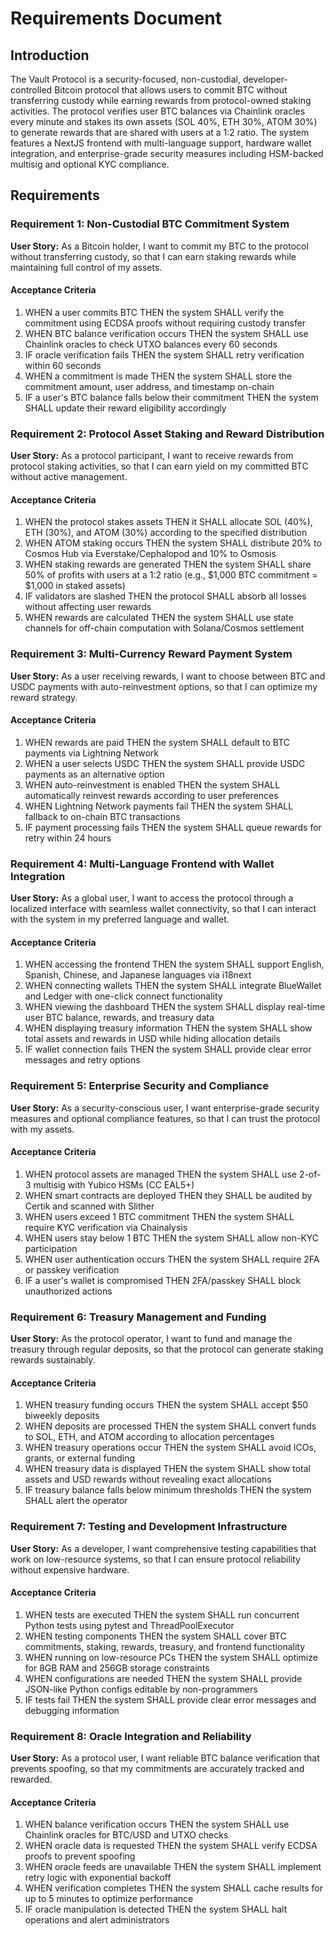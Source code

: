 # Requirements Document

## Introduction

The Vault Protocol is a security-focused, non-custodial, developer-controlled Bitcoin protocol that allows users to commit BTC without transferring custody while earning rewards from protocol-owned staking activities. The protocol verifies user BTC balances via Chainlink oracles every minute and stakes its own assets (SOL 40%, ETH 30%, ATOM 30%) to generate rewards that are shared with users at a 1:2 ratio. The system features a NextJS frontend with multi-language support, hardware wallet integration, and enterprise-grade security measures including HSM-backed multisig and optional KYC compliance.

## Requirements

### Requirement 1: Non-Custodial BTC Commitment System

**User Story:** As a Bitcoin holder, I want to commit my BTC to the protocol without transferring custody, so that I can earn staking rewards while maintaining full control of my assets.

#### Acceptance Criteria

1. WHEN a user commits BTC THEN the system SHALL verify the commitment using ECDSA proofs without requiring custody transfer
2. WHEN BTC balance verification occurs THEN the system SHALL use Chainlink oracles to check UTXO balances every 60 seconds
3. IF oracle verification fails THEN the system SHALL retry verification within 60 seconds
4. WHEN a commitment is made THEN the system SHALL store the commitment amount, user address, and timestamp on-chain
5. IF a user's BTC balance falls below their commitment THEN the system SHALL update their reward eligibility accordingly

### Requirement 2: Protocol Asset Staking and Reward Distribution

**User Story:** As a protocol participant, I want to receive rewards from protocol staking activities, so that I can earn yield on my committed BTC without active management.

#### Acceptance Criteria

1. WHEN the protocol stakes assets THEN it SHALL allocate SOL (40%), ETH (30%), and ATOM (30%) according to the specified distribution
2. WHEN ATOM staking occurs THEN the system SHALL distribute 20% to Cosmos Hub via Everstake/Cephalopod and 10% to Osmosis
3. WHEN staking rewards are generated THEN the system SHALL share 50% of profits with users at a 1:2 ratio (e.g., $1,000 BTC commitment = $1,000 in staked assets)
4. IF validators are slashed THEN the protocol SHALL absorb all losses without affecting user rewards
5. WHEN rewards are calculated THEN the system SHALL use state channels for off-chain computation with Solana/Cosmos settlement

### Requirement 3: Multi-Currency Reward Payment System

**User Story:** As a user receiving rewards, I want to choose between BTC and USDC payments with auto-reinvestment options, so that I can optimize my reward strategy.

#### Acceptance Criteria

1. WHEN rewards are paid THEN the system SHALL default to BTC payments via Lightning Network
2. WHEN a user selects USDC THEN the system SHALL provide USDC payments as an alternative option
3. WHEN auto-reinvestment is enabled THEN the system SHALL automatically reinvest rewards according to user preferences
4. WHEN Lightning Network payments fail THEN the system SHALL fallback to on-chain BTC transactions
5. IF payment processing fails THEN the system SHALL queue rewards for retry within 24 hours

### Requirement 4: Multi-Language Frontend with Wallet Integration

**User Story:** As a global user, I want to access the protocol through a localized interface with seamless wallet connectivity, so that I can interact with the system in my preferred language and wallet.

#### Acceptance Criteria

1. WHEN accessing the frontend THEN the system SHALL support English, Spanish, Chinese, and Japanese languages via i18next
2. WHEN connecting wallets THEN the system SHALL integrate BlueWallet and Ledger with one-click connect functionality
3. WHEN viewing the dashboard THEN the system SHALL display real-time user BTC balance, rewards, and treasury data
4. WHEN displaying treasury information THEN the system SHALL show total assets and rewards in USD while hiding allocation details
5. IF wallet connection fails THEN the system SHALL provide clear error messages and retry options

### Requirement 5: Enterprise Security and Compliance

**User Story:** As a security-conscious user, I want enterprise-grade security measures and optional compliance features, so that I can trust the protocol with my assets.

#### Acceptance Criteria

1. WHEN protocol assets are managed THEN the system SHALL use 2-of-3 multisig with Yubico HSMs (CC EAL5+)
2. WHEN smart contracts are deployed THEN they SHALL be audited by Certik and scanned with Slither
3. WHEN users exceed 1 BTC commitment THEN the system SHALL require KYC verification via Chainalysis
4. WHEN users stay below 1 BTC THEN the system SHALL allow non-KYC participation
5. WHEN user authentication occurs THEN the system SHALL require 2FA or passkey verification
6. IF a user's wallet is compromised THEN 2FA/passkey SHALL block unauthorized actions

### Requirement 6: Treasury Management and Funding

**User Story:** As the protocol operator, I want to fund and manage the treasury through regular deposits, so that the protocol can generate staking rewards sustainably.

#### Acceptance Criteria

1. WHEN treasury funding occurs THEN the system SHALL accept $50 biweekly deposits
2. WHEN deposits are processed THEN the system SHALL convert funds to SOL, ETH, and ATOM according to allocation percentages
3. WHEN treasury operations occur THEN the system SHALL avoid ICOs, grants, or external funding
4. WHEN treasury data is displayed THEN the system SHALL show total assets and USD rewards without revealing exact allocations
5. IF treasury balance falls below minimum thresholds THEN the system SHALL alert the operator

### Requirement 7: Testing and Development Infrastructure

**User Story:** As a developer, I want comprehensive testing capabilities that work on low-resource systems, so that I can ensure protocol reliability without expensive hardware.

#### Acceptance Criteria

1. WHEN tests are executed THEN the system SHALL run concurrent Python tests using pytest and ThreadPoolExecutor
2. WHEN testing components THEN the system SHALL cover BTC commitments, staking, rewards, treasury, and frontend functionality
3. WHEN running on low-resource PCs THEN the system SHALL optimize for 8GB RAM and 256GB storage constraints
4. WHEN configurations are needed THEN the system SHALL provide JSON-like Python configs editable by non-programmers
5. IF tests fail THEN the system SHALL provide clear error messages and debugging information

### Requirement 8: Oracle Integration and Reliability

**User Story:** As a protocol user, I want reliable BTC balance verification that prevents spoofing, so that my commitments are accurately tracked and rewarded.

#### Acceptance Criteria

1. WHEN balance verification occurs THEN the system SHALL use Chainlink oracles for BTC/USD and UTXO checks
2. WHEN oracle data is requested THEN the system SHALL verify ECDSA proofs to prevent spoofing
3. WHEN oracle feeds are unavailable THEN the system SHALL implement retry logic with exponential backoff
4. WHEN verification completes THEN the system SHALL cache results for up to 5 minutes to optimize performance
5. IF oracle manipulation is detected THEN the system SHALL halt operations and alert administrators
